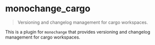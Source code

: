 # monochange_cargo

> Versioning and changelog management for cargo workspaces.

This is a plugin for `monochange` that provides versioning and changelog management for cargo
workspaces.
